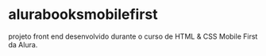 # alurabooksmobilefirst
projeto front end desenvolvido durante o curso de HTML &amp; CSS Mobile First da Alura.
